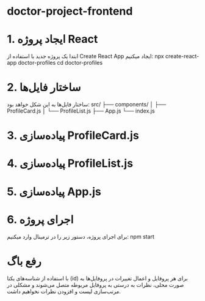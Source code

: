 # doctor-project-frontend
# 1. ایجاد پروژه React
ابتدا یک پروژه جدید با استفاده از Create React App ایجاد میکنیم:
npx create-react-app doctor-profiles
cd doctor-profiles
# 2. ساختار فایل‌ها
ساختار فایل‌ها به این شکل خواهد بود:
src/
├── components/
│   ├── ProfileCard.js
│   └── ProfileList.js
├── App.js
└── index.js
# 3. پیاده‌سازی ProfileCard.js
# 4. پیاده‌سازی ProfileList.js
# 5. پیاده‌سازی App.js
# 6. اجرای پروژه
برای اجرای پروژه، دستور زیر را در ترمینال وارد میکنیم:
npm start
# رفع باگ
با استفاده از شناسه‌های یکتا (id) برای هر پروفایل و اعمال تغییرات در پروفایل‌ها به صورت محلی، نظرات به درستی به پروفایل مربوطه متصل می‌شوند و مشکلی در مرتب‌سازی لیست و افزودن نظرات نخواهیم داشت.

